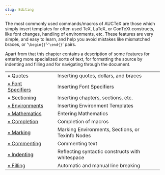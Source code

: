 ```yaml
---
slug: Editing
---
```


The most commonly used commands/macros of AUCTeX are those which simply insert templates for often used TeX, LaTeX, or ConTeXt constructs, like font changes, handling of environments, etc. These features are very simple, and easy to learn, and help you avoid mistakes like mismatched braces, or ‘`\begin{}`’-‘`\end{}`’ pairs.

Apart from that this chapter contains a description of some features for entering more specialized sorts of text, for formatting the source by indenting and filling and for navigating through the document.

|                                      |    |                                                  |
| :----------------------------------- | -- | :----------------------------------------------- |
| [• Quotes](Quotes)                   |    | Inserting quotes, dollars, and braces            |
| [• Font Specifiers](Font-Specifiers) |    | Inserting Font Specifiers                        |
| [• Sectioning](Sectioning)           |    | Inserting chapters, sections, etc.               |
| [• Environments](Environments)       |    | Inserting Environment Templates                  |
| [• Mathematics](Mathematics)         |    | Entering Mathematics                             |
| [• Completion](Completion)           |    | Completion of macros                             |
| [• Marking](Marking)                 |    | Marking Environments, Sections, or Texinfo Nodes |
| [• Commenting](Commenting)           |    | Commenting text                                  |
| [• Indenting](Indenting)             |    | Reflecting syntactic constructs with whitespace  |
| [• Filling](Filling)                 |    | Automatic and manual line breaking               |
